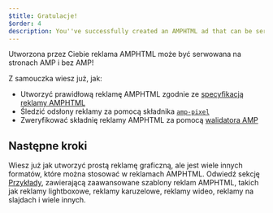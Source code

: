 ```yaml
---
$title: Gratulacje!
$order: 4
description: You''ve successfully created an AMPHTML ad that can be served on AMP and non-AMP pages! In this tutorial, you learned to: Create a valid AMPHTML ad according to ...
---
```


Utworzona przez Ciebie reklama AMPHTML może być serwowana na stronach AMP i bez AMP!

Z samouczka wiesz już, jak:

- Utworzyć prawidłową reklamę AMPHTML zgodnie ze [specyfikacją reklamy AMPHTML](../../../../documentation/guides-and-tutorials/learn/a4a_spec.md)
- Śledzić odsłony reklamy za pomocą składnika [`amp-pixel`](../../../../documentation/components/reference/amp-pixel.md)
- Zweryfikować składnię reklamy AMPHTML za pomocą [walidatora AMP](https://validator.ampproject.org/#htmlFormat=AMP4ADS)

## Następne kroki

Wiesz już jak utworzyć prostą reklamę graficzną, ale jest wiele innych formatów, które można stosować w reklamach AMPHTML. Odwiedź sekcję [Przykłady](../../../../documentation/examples/index.html), zawierającą zaawansowane szablony reklam AMPHTML, takich jak reklamy lightboxowe, reklamy karuzelowe, reklamy wideo, reklamy na slajdach i wiele innych.
